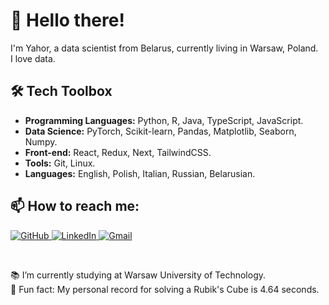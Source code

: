 <h1>👋 Hello there!</h1>

<p>
I'm Yahor, a data scientist from Belarus, currently living in Warsaw, Poland.
<br>
I love data.
</p>

<h2>🛠️ Tech Toolbox</h2> 
<ul>
  <li><strong>Programming Languages:</strong> Python, R, Java, TypeScript, JavaScript.</li>
  <li><strong>Data Science:</strong> PyTorch, Scikit-learn, Pandas, Matplotlib, Seaborn, Numpy.</li>
  <li><strong>Front-end:</strong> React, Redux, Next, TailwindCSS.</li>
  <li><strong>Tools:</strong> Git, Linux.</li>
  <li><strong>Languages:</strong> English, Polish, Italian, Russian, Belarusian.</li>
</ul>

<h2>📫 How to reach me:</h2>
<p>
  <a href="https://github.com/yahorlahunovich" target="_blank">
    <img alt="GitHub" src="https://img.shields.io/badge/GitHub-%2312100E.svg?&style=for-the-badge&logo=Github&logoColor=white" />
  </a>
  <a href="https://www.linkedin.com/in/yahorlahunovich" target="_blank">
    <img alt="LinkedIn" src="https://img.shields.io/badge/LinkedIn-%230077B5.svg?&style=for-the-badge&logo=linkedin&logoColor=white" />
  </a>
  <a href="mailto:egorlagunovich@gmail.com" target="_blank">
    <img alt="Gmail" src="https://img.shields.io/badge/Gmail-D14836?style=for-the-badge&logo=gmail&logoColor=white"/>
  </a>
</p>

<br>
<p>📚 I’m currently studying at Warsaw University of Technology.
  <br>
🚀 Fun fact: My personal record for solving a Rubik's Cube is 4.64 seconds.</p>
